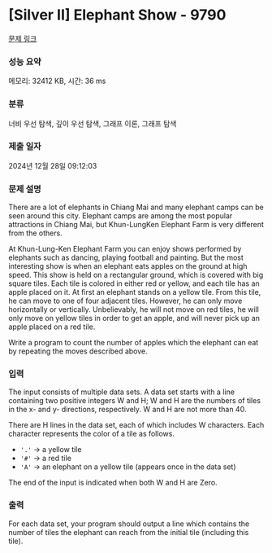 # [Silver II] Elephant Show - 9790 

[문제 링크](https://www.acmicpc.net/problem/9790) 

### 성능 요약

메모리: 32412 KB, 시간: 36 ms

### 분류

너비 우선 탐색, 깊이 우선 탐색, 그래프 이론, 그래프 탐색

### 제출 일자

2024년 12월 28일 09:12:03

### 문제 설명

<p>There are a lot of elephants in Chiang Mai and many elephant camps can be seen around this city. Elephant camps are among the most popular attractions in Chiang Mai, but Khun-LungKen Elephant Farm is very different from the others.</p>

<p>At Khun-Lung-Ken Elephant Farm you can enjoy shows performed by elephants such as dancing, playing football and painting. But the most interesting show is when an elephant eats apples on the ground at high speed. This show is held on a rectangular ground, which is covered with big square tiles. Each tile is colored in either red or yellow, and each tile has an apple placed on it. At first an elephant stands on a yellow tile. From this tile, he can move to one of four adjacent tiles. However, he can only move horizontally or vertically. Unbelievably, he will not move on red tiles, he will only move on yellow tiles in order to get an apple, and will never pick up an apple placed on a red tile.</p>

<p>Write a program to count the number of apples which the elephant can eat by repeating the moves described above.</p>

### 입력 

 <p>The input consists of multiple data sets. A data set starts with a line containing two positive integers W and H; W and H are the numbers of tiles in the x- and y- directions, respectively. W and H are not more than 40.</p>

<p>There are H lines in the data set, each of which includes W characters. Each character represents the color of a tile as follows.</p>

<ul>
	<li><code>'.'</code> → a yellow tile</li>
	<li><code>'#'</code> → a red tile</li>
	<li><code>'A'</code> → an elephant on a yellow tile (appears once in the data set)</li>
</ul>

<p>The end of the input is indicated when both W and H are Zero.</p>

### 출력 

 <p>For each data set, your program should output a line which contains the number of tiles the elephant can reach from the initial tile (including this tile).</p>

